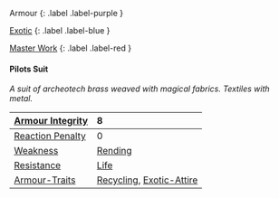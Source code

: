 Armour
{: .label .label-purple }

[Exotic](Game/Designing-Armour#Exotic)
{: .label .label-blue }

[Master Work](Game/Designing-Weapons#Master%20Work)
{: .label .label-red }

#### Pilots Suit
*A suit of archeotech brass weaved with magical fabrics. Textiles with metal.*

| [Armour Integrity](Game/Core/Armour#Armour%20Integrity)    | 8                                                                                        |
| :--------------------------------------------------------- | :--------------------------------------------------------------------------------------- |
| [Reaction Penalty](Game/Core/Armour#Reaction%20Penalty)    | 0                                                                                        |
| [Weakness](Game/Core/Armour#Weakness%20and%20Resistance)   | [Rending](Game/Core/Injury#Rending)                                                      |
| [Resistance](Game/Core/Armour#Weakness%20and%20Resistance) | [Life](Game/Core/Injury#Life)                                                            |
| [Armour-Traits](Game/Core/Armour-Traits)                   | [Recycling](Game/Core/Blocks/Recycling), [Exotic-Attire](Game/Core/Blocks/Exotic-Attire) |
